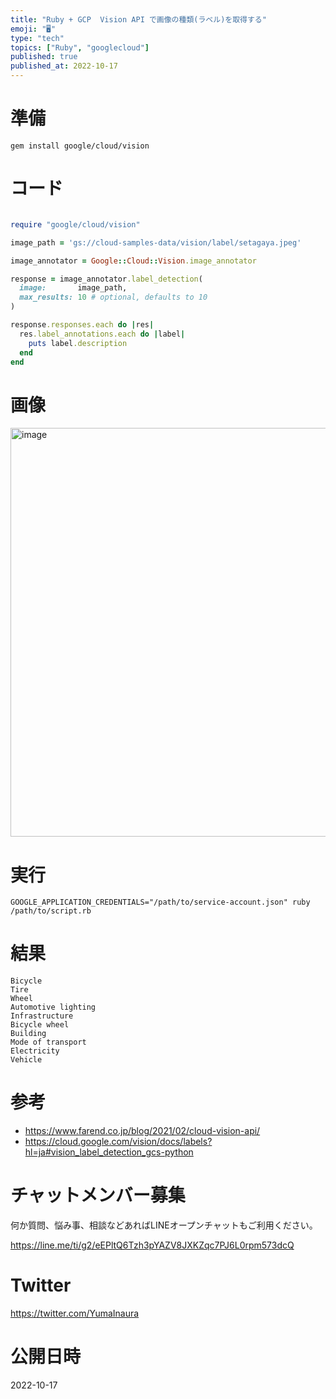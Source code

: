 ```yaml
---
title: "Ruby + GCP  Vision API で画像の種類(ラベル)を取得する"
emoji: "🖥"
type: "tech"
topics: ["Ruby", "googlecloud"]
published: true
published_at: 2022-10-17
---
```


# 準備

```
gem install google/cloud/vision
```


# コード

```rb

require "google/cloud/vision"

image_path = 'gs://cloud-samples-data/vision/label/setagaya.jpeg'

image_annotator = Google::Cloud::Vision.image_annotator

response = image_annotator.label_detection(
  image:       image_path,
  max_results: 10 # optional, defaults to 10
)

response.responses.each do |res|
  res.label_annotations.each do |label|
    puts label.description
  end
end
```

# 画像

<img width="654" alt="image" src="https://user-images.githubusercontent.com/13635059/196164817-ebc322a4-f0d5-4795-bcc1-960d2cdd107d.png">


# 実行

```
GOOGLE_APPLICATION_CREDENTIALS="/path/to/service-account.json" ruby /path/to/script.rb
```

# 結果

```
Bicycle
Tire
Wheel
Automotive lighting
Infrastructure
Bicycle wheel
Building
Mode of transport
Electricity
Vehicle
```


# 参考

- https://www.farend.co.jp/blog/2021/02/cloud-vision-api/
- https://cloud.google.com/vision/docs/labels?hl=ja#vision_label_detection_gcs-python


# チャットメンバー募集


何か質問、悩み事、相談などあればLINEオープンチャットもご利用ください。

https://line.me/ti/g2/eEPltQ6Tzh3pYAZV8JXKZqc7PJ6L0rpm573dcQ


# Twitter

https://twitter.com/YumaInaura


# 公開日時

2022-10-17
